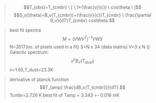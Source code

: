 >$$T_{obs}=T_{cmbr} \  [ \ 1+(\frac{v}{c}) \ cos\theta \ ]$$
>$$S_v(\theta)=B_v(T_{cmbr})+(\frac{v}{c})T_{cmbr} \  \frac{\partial B_v}{dT}T_{cmbr} cos\theta $$

>best fit spectra$$M=(VWV^T)^{-1}VWS $$
>N=3517(no. of pixels used in a fit)
>S=N x 34 (data matrix)
>V=3 x N ()
>Galactic spectrum: $$v^nB_v(T_{dust}) $$
>n=1.65,T_dust=23.3K

>derivative of planck function$$T_{amp} \frac{dB_v(T_{cmbr})}{dT} $$
>Tcmbr=2.726 K best fit of Tamp = 3.343 +- 0.016 mK